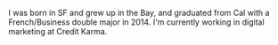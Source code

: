 I was born in SF and grew up in the Bay, and graduated from Cal with a French/Business double major in 2014. I'm currently working in digital marketing at Credit Karma.
